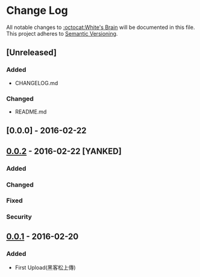 # Change Log
All notable changes to [:octocat:White's Brain](https://github.com/TCCinTaiwan/White-Brain) will be documented in this file.
This project adheres to [Semantic Versioning](http://semver.org/).

## [Unreleased]
### Added
- CHANGELOG.md

### Changed
- README.md

## [0.0.0] - 2016-02-22

## [0.0.2] - 2016-02-22 [YANKED]
### Added

### Changed

### Fixed

### Security

## [0.0.1] - 2016-02-20
### Added
- First Upload(黑客松上傳)

[0.0.2]: https://github.com/TCCinTaiwan/White-Brain/commit/51d2128b23599ee3def2ec5f25e59a4cb93a34ef
[0.0.1]: https://github.com/TCCinTaiwan/White-Brain/commit/51d2128b23599ee3def2ec5f25e59a4cb93a34ef